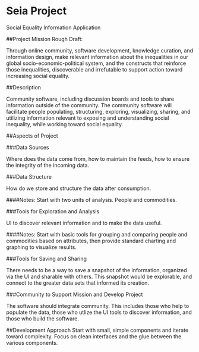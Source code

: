 Seia Project
====
Social Equality Information Application

##Project Mission
Rough Draft:

Through online community, software development, knowledge curation, and information design, make relevant information about the inequalities in our global socio-economic-political system, and the constructs that reinforce those inequalities, discoverable and irrefutable to support action toward increasing social equality.

##Description

Community software, including discussion boards and tools to share information outside of the community. The community software will facilitate people populating, structuring, exploring, visualizing, sharing, and utilizing information relevant to exposing and understanding social inequality, while working toward social equality.



##Aspects of Project

###Data Sources

Where does the data come from, how to maintain the feeds, how to ensure the integrity of the incoming data.


###Data Structure

How do we store and structure the data after consumption.  

####Notes:
Start with two units of analysis.  People and commodities.


###Tools for Exploration and Analysis

UI to discover relevant information and to make the data useful.

####Notes: 
Start with basic tools for grouping and comparing people and commodities based on attributes, then provide standard charting and graphing to visualize results.  


###Tools for Saving and Sharing

There needs to be a way to save a snapshot of the information, organized via the UI and sharable with others.  This snapshot would be explorable, and connect to the greater data sets that informed its creation.


###Community to Support Mission and Develop Project

The software should integrate community.  This includes those who help to populate the data, those who utlize the UI tools to discover information, and those who build the software.


##Development Approach
Start with small, simple components and iterate toward complexity.  Focus on clean interfaces and the glue between the various components.

